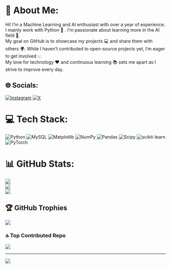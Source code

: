 # 💫 About Me:
Hi! I’m a Machine Learning and AI enthusiast with over a year of experience. I mainly work with Python 🐍 . I’m passionate about learning more in the AI field 🤖.<br>My goal on GitHub is to showcase my projects 💻 and share them with others 🌍. While I haven’t contributed to open-source projects yet, I’m eager to get involved 💡.<br>My love for technology ❤️ and continuous learning 📚 sets me apart as I strive to improve every day.


## 🌐 Socials:
[![Instagram](https://img.shields.io/badge/Instagram-%23E4405F.svg?logo=Instagram&logoColor=white)](https://instagram.com/meehdi_f) [![X](https://img.shields.io/badge/X-black.svg?logo=X&logoColor=white)](https://x.com/Meehdi_f) 

# 💻 Tech Stack:
![Python](https://img.shields.io/badge/python-3670A0?style=for-the-badge&logo=python&logoColor=ffdd54) ![MySQL](https://img.shields.io/badge/mysql-4479A1.svg?style=for-the-badge&logo=mysql&logoColor=white) ![Matplotlib](https://img.shields.io/badge/Matplotlib-%23ffffff.svg?style=for-the-badge&logo=Matplotlib&logoColor=black) ![NumPy](https://img.shields.io/badge/numpy-%23013243.svg?style=for-the-badge&logo=numpy&logoColor=white) ![Pandas](https://img.shields.io/badge/pandas-%23150458.svg?style=for-the-badge&logo=pandas&logoColor=white) ![Scipy](https://img.shields.io/badge/SciPy-%230C55A5.svg?style=for-the-badge&logo=scipy&logoColor=%white) ![scikit-learn](https://img.shields.io/badge/scikit--learn-%23F7931E.svg?style=for-the-badge&logo=scikit-learn&logoColor=white) ![PyTorch](https://img.shields.io/badge/PyTorch-%23EE4C2C.svg?style=for-the-badge&logo=PyTorch&logoColor=white)
# 📊 GitHub Stats:
![](https://github-readme-stats.vercel.app/api?username=Meehdif&theme=dark&hide_border=false&include_all_commits=true&count_private=false)<br/>
![](https://github-readme-streak-stats.herokuapp.com/?user=Meehdif&theme=dark&hide_border=false)<br/>
![](https://github-readme-stats.vercel.app/api/top-langs/?username=Meehdif&theme=dark&hide_border=false&include_all_commits=true&count_private=false&layout=compact)

## 🏆 GitHub Trophies
![](https://github-profile-trophy.vercel.app/?username=Meehdif&theme=radical&no-frame=false&no-bg=false&margin-w=4)

### 🔝 Top Contributed Repo
![](https://github-contributor-stats.vercel.app/api?username=Meehdif&limit=5&theme=dark&combine_all_yearly_contributions=true)

---
[![](https://visitcount.itsvg.in/api?id=Meehdif&icon=0&color=0)](https://visitcount.itsvg.in)

<!-- Proudly created with GPRM ( https://gprm.itsvg.in ) -->
